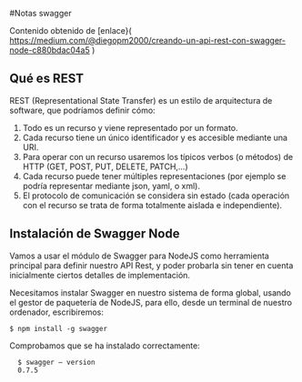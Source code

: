 #Notas swagger

Contenido obtenido de [enlace}( https://medium.com/@diegopm2000/creando-un-api-rest-con-swagger-node-c880bdac04a5 )

## Qué es REST  
REST (Representational State Transfer) es un estilo de arquitectura de software, que podríamos definir cómo:
1.  Todo es un recurso y viene representado por un formato.  
2.  Cada recurso tiene un único identificador y es accesible mediante una URI.  
3.  Para operar con un recurso usaremos los típicos verbos (o métodos) de HTTP (GET, POST, PUT, DELETE, PATCH,…)  
4.  Cada recurso puede tener múltiples representaciones (por ejemplo se podría representar mediante json, yaml, o xml).  
5.  El protocolo de comunicación se considera sin estado (cada operación con el recurso se trata de forma totalmente aislada e independiente).    

## Instalación de Swagger Node
Vamos a usar el módulo de Swagger para NodeJS como herramienta principal para definir nuestro API Rest, y poder probarla sin tener en cuenta inicialmente ciertos detalles de implementación.  

Necesitamos instalar Swagger en nuestro sistema de forma global, usando el gestor de paquetería de NodeJS, para ello, desde un terminal de nuestro ordenador, escribiremos:  

    $ npm install -g swagger   
  Comprobamos que se ha instalado correctamente:  
  
      $ swagger — version  
      0.7.5  





